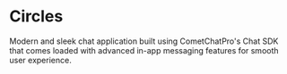 # Circles
Modern and sleek chat application built using CometChatPro's Chat SDK that comes loaded with advanced in-app messaging features for smooth user experience.
